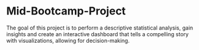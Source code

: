 # Mid-Bootcamp-Project
The goal of this project is to perform a descriptive statistical analysis, gain insights and create an interactive dashboard that tells a compelling story with visualizations, allowing for decision-making.
